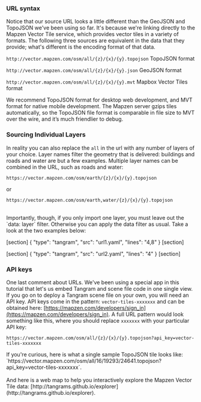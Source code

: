 ### URL syntax

Notice that our source URL looks a little different than the GeoJSON and TopoJSON we've been using so far. It's because we're linking directly to the Mapzen Vector Tile service, which provides vector tiles in a variety of formats. The following three sources are equivalent in the data that they provide; what's different is the encoding format of that data.

`http://vector.mapzen.com/osm/all/{z}/{x}/{y}.topojson` TopoJSON format

`http://vector.mapzen.com/osm/all/{z}/{x}/{y}.json` GeoJSON format

`http://vector.mapzen.com/osm/all/{z}/{x}/{y}.mvt` Mapbox Vector Tiles format

<div class='alert alert-info'>
We recommend TopoJSON format for desktop web development, and MVT format for native mobile development. The Mapzen server gzips tiles automatically, so the TopoJSON file format is comparable in file size to MVT over the wire, and it’s much friendlier to debug.
</div>

### Sourcing Individual Layers

In reality you can also replace the `all` in the url with any number of layers of your choice. Layer names filter the geometry that is delivered: buildings and roads and water are but a few examples. Multiple layer names can be combined in the URL, such as roads and water:

`https://vector.mapzen.com/osm/earth/{z}/{x}/{y}.topojson`

or

`https://vector.mapzen.com/osm/earth,water/{z}/{x}/{y}.topojson`

<br>
Importantly, though, if you only import one layer, you must leave out the `data: layer` filter. Otherwise you can apply the data filter as usual. Take a look at the two examples below:

[section]
{ "type": "tangram", "src": "url1.yaml", "lines": "4,8" }
[section]

[section]
{ "type": "tangram", "src": "url2.yaml", "lines": "4" }
[section]

### API keys

One last comment about URLs. We've been using a special app in this tutorial that let's us embed Tangram and scene file code in one single view. If you go on to deploy a Tangram scene file on your own, you will need an API key. API keys come in the pattern: `vector-tiles-xxxxxxx` and can be obtained here: [https://mapzen.com/developers/sign_in](https://mapzen.com/developers/sign_in). A full URL pattern would look something like this, where you should replace `xxxxxxx` with your particular API key:

`https://vector.mapzen.com/osm/all/{z}/{x}/{y}.topojson?api_key=vector-tiles-xxxxxxx`

<div class='alert alert-info'>
If you're curious, here is what a single sample TopoJSON tile looks like: `https://vector.mapzen.com/osm/all/16/19293/24641.topojson?api_key=vector-tiles-xxxxxxx`.
<br><br>
And here is a web map to help you interactively explore the Mapzen Vector Tile data: [http://tangrams.github.io/explorer](http://tangrams.github.io/explorer).
</div>
